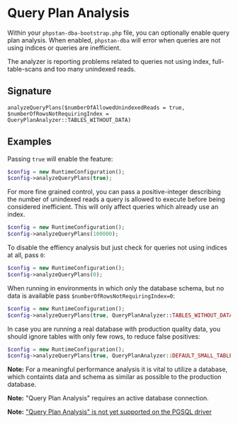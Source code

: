 # Query Plan Analysis

Within your `phpstan-dba-bootstrap.php` file, you can optionally enable query plan analysis.
When enabled, `phpstan-dba` will error when queries are not using indices or queries are inefficient.

The analyzer is reporting problems related to queries not using index, full-table-scans and too many unindexed reads.

## Signature

`analyzeQueryPlans($numberOfAllowedUnindexedReads = true, $numberOfRowsNotRequiringIndex = QueryPlanAnalyzer::TABLES_WITHOUT_DATA)`

## Examples

Passing `true` will enable the feature:

```php
$config = new RuntimeConfiguration();
$config->analyzeQueryPlans(true);
```

For more fine grained control, you can pass a positive-integer describing the number of unindexed reads a query is allowed to execute before being considered inefficient.
This will only affect queries which already use an index.

```php
$config = new RuntimeConfiguration();
$config->analyzeQueryPlans(100000);
```

To disable the effiency analysis but just check for queries not using indices at all, pass `0`:

```php
$config = new RuntimeConfiguration();
$config->analyzeQueryPlans(0);
```

When running in environments in which only the database schema, but no data is available pass `$numberOfRowsNotRequiringIndex=0`:

```php
$config = new RuntimeConfiguration();
$config->analyzeQueryPlans(true, QueryPlanAnalyzer::TABLES_WITHOUT_DATA);
```

In case you are running a real database with production quality data, you should ignore tables with only few rows, to reduce false positives:

```php
$config = new RuntimeConfiguration();
$config->analyzeQueryPlans(true, QueryPlanAnalyzer::DEFAULT_SMALL_TABLE_THRESHOLD);
```

**Note:** For a meaningful performance analysis it is vital to utilize a database, which containts data and schema as similar as possible to the production database.

**Note:** "Query Plan Analysis" requires an active database connection.

**Note:** ["Query Plan Analysis" is not yet supported on the PGSQL driver](https://github.com/staabm/phpstan-dba/issues/378)
